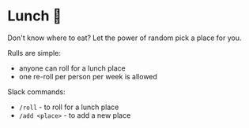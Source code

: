 # Lunch 🎲

Don't know where to eat? Let the power of random pick a place for you.

Rulls are simple:
* anyone can roll for a lunch place
* one re-roll per person per week is allowed

Slack commands:

* `/roll` - to roll for a lunch place
* `/add <place>` - to add a new place
